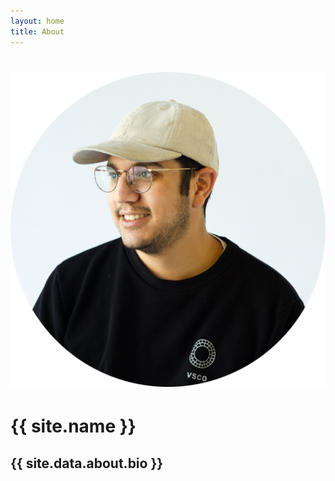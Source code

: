 ```yaml
---
layout: home
title: About
---
```

# ![Hey, it's me!](assets/profilePicCircle.png)
# {{ site.name }}
## {{ site.data.about.bio }}
